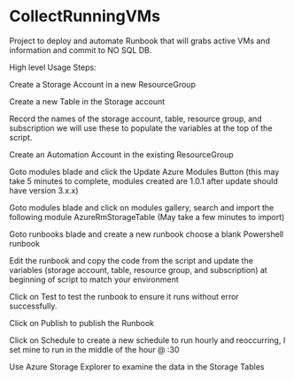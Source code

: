 # CollectRunningVMs
Project to deploy and automate Runbook that will grabs active VMs and information and commit to NO SQL DB.

High level Usage Steps:

Create a Storage Account in a new ResourceGroup
                
Create a new Table in the Storage account

Record the names of the storage account, table, resource group, and subscription we will use these to populate the variables at the top of the script.

Create an Automation Account in the existing ResourceGroup

Goto modules blade and click the Update Azure Modules Button (this may take 5 minutes to complete, modules created are 1.0.1 after update should have version 3.x.x)

Goto modules blade and click on modules gallery, search and import the following module AzureRmStorageTable (May take a few minutes to import)

Goto runbooks blade and create a new runbook choose a blank Powershell runbook

Edit the runbook and copy the code from the script and update the variables (storage account, table, resource group, and subscription) at beginning of script to match your environment

Click on Test to test the runbook to ensure it runs without error successfully.

Click on Publish to publish the Runbook

Click on Schedule to create a new schedule to run hourly and reoccurring, I set mine to run in the middle of the hour @ :30

Use Azure Storage Explorer to examine the data in the Storage Tables 
